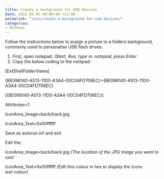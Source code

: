 ```yaml
---
title: Create a background for USB Devices
date: 2012-03-05 00:00:00 +13:00
permalink: "/win/create-a-background-for-usb-devices/"
categories:
- Windows
---
```


Follow the instructions below to assign a picture to a folders background, commonly used to personalise USB flash drives.

  1. First, open notepad. _(Start, Run, type in: notepad, press Enter_
  2. Copy the below coding to the notepad:

[ExtShellFolderViews]
  
{BE098140-A513-11D0-A3A4-00C04FD706EC}={BE098140-A513-11D0-A3A4-00C04FD706EC}

[{BE098140-A513-11D0-A3A4-00C04FD706EC}]
  
Attributes=1
  
IconArea_Image=back/back.jpg
  
IconArea_Text=0x00ffffff

Save as autorun.inf and exit
  
Edit the:

IconArea_Image=back/back.jpg _(The location of the JPG image you want to use)_
  
IconArea_Text=0x00ffffff _(Edit this colour in hex to display the Icons text colour)_
